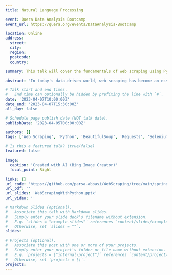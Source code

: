 ```yaml
---
title: Natural Language Processing

event: Quera Data Analysis Bootcamp
event_url: https://quera.org/events/DataAnalysis-Bootcamp

location: Online
address:
  street: 
  city: 
  region: 
  postcode: 
  country: 

summary: This talk will cover the fundamentals of web scraping using Python, including various methods for extracting data from different types of websites, in order to equip attendees with the skills needed to analyze and gain insights from online data.

abstract: "In today's data-driven world, web scraping has become an essential skill for data analysts and researchers. With the vast amount of information available online, web scraping enables us to collect and analyze data from websites to gain insights and make informed decisions. In this talk, we will explore the fundamentals of web scraping using python, covering various libraries such as `Requests`, `BeautifulSoup4` (`bs4`), `Scrapy`, and `Selenium`. We will learn how to extract data from websites, handle different data formats, and overcome common challenges. By the end of this talk, you will have a solid foundation in web scraping and be equipped to apply these skills to real-world data analysis tasks."

# Talk start and end times.
#   End time can optionally be hidden by prefixing the line with `#`.
date: '2023-04-07T10:00:00Z'
date_end: '2023-04-07T15:30:00Z'
all_day: false

# Schedule page publish date (NOT talk date).
publishDate: '2023-04-05T00:00:00Z'

authors: []
tags: ['Web Scraping', 'Python', 'BeautifulSoup', 'Requests', 'Selenium', 'Scrapy']

# Is this a featured talk? (true/false)
featured: false

image:
  caption: 'Created with AI (Bing Image Creator)'
  focal_point: Right

links: []
url_code: 'https://github.com/parsa-abbasi/WebScraping/tree/main/spring2023'
url_pdf: ''
url_slides: 'WebScrapingWithPython.pptx'
url_video: ''

# Markdown Slides (optional).
#   Associate this talk with Markdown slides.
#   Simply enter your slide deck's filename without extension.
#   E.g. `slides = "example-slides"` references `content/slides/example-slides.md`.
#   Otherwise, set `slides = ""`.
slides: 

# Projects (optional).
#   Associate this post with one or more of your projects.
#   Simply enter your project's folder or file name without extension.
#   E.g. `projects = ["internal-project"]` references `content/project/deep-learning/index.md`.
#   Otherwise, set `projects = []`.
projects:
---
```

